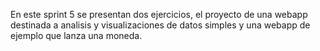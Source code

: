 En este sprint 5 se presentan dos ejercicios, el proyecto de una webapp destinada a analisis y visualizaciones de datos simples y una webapp de ejemplo que lanza una moneda.
